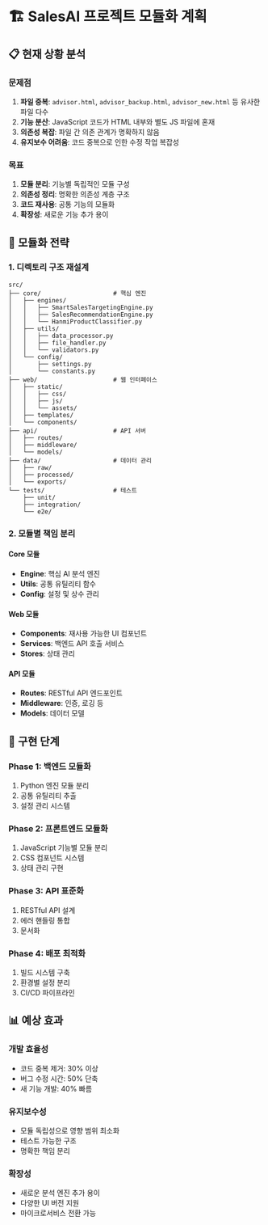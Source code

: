 # 🏗️ SalesAI 프로젝트 모듈화 계획

## 📋 현재 상황 분석

### 문제점
1. **파일 중복**: `advisor.html`, `advisor_backup.html`, `advisor_new.html` 등 유사한 파일 다수
2. **기능 분산**: JavaScript 코드가 HTML 내부와 별도 JS 파일에 혼재
3. **의존성 복잡**: 파일 간 의존 관계가 명확하지 않음
4. **유지보수 어려움**: 코드 중복으로 인한 수정 작업 복잡성

### 목표
1. **모듈 분리**: 기능별 독립적인 모듈 구성
2. **의존성 정리**: 명확한 의존성 계층 구조
3. **코드 재사용**: 공통 기능의 모듈화
4. **확장성**: 새로운 기능 추가 용이

## 🎯 모듈화 전략

### 1. 디렉토리 구조 재설계

```
src/
├── core/                    # 핵심 엔진
│   ├── engines/
│   │   ├── SmartSalesTargetingEngine.py
│   │   ├── SalesRecommendationEngine.py
│   │   └── HanmiProductClassifier.py
│   ├── utils/
│   │   ├── data_processor.py
│   │   ├── file_handler.py
│   │   └── validators.py
│   └── config/
│       ├── settings.py
│       └── constants.py
├── web/                     # 웹 인터페이스
│   ├── static/
│   │   ├── css/
│   │   ├── js/
│   │   └── assets/
│   ├── templates/
│   └── components/
├── api/                     # API 서버
│   ├── routes/
│   ├── middleware/
│   └── models/
├── data/                    # 데이터 관리
│   ├── raw/
│   ├── processed/
│   └── exports/
└── tests/                   # 테스트
    ├── unit/
    ├── integration/
    └── e2e/
```

### 2. 모듈별 책임 분리

#### Core 모듈
- **Engine**: 핵심 AI 분석 엔진
- **Utils**: 공통 유틸리티 함수
- **Config**: 설정 및 상수 관리

#### Web 모듈
- **Components**: 재사용 가능한 UI 컴포넌트
- **Services**: 백엔드 API 호출 서비스
- **Stores**: 상태 관리

#### API 모듈
- **Routes**: RESTful API 엔드포인트
- **Middleware**: 인증, 로깅 등
- **Models**: 데이터 모델

## 🔧 구현 단계

### Phase 1: 백엔드 모듈화
1. Python 엔진 모듈 분리
2. 공통 유틸리티 추출
3. 설정 관리 시스템

### Phase 2: 프론트엔드 모듈화
1. JavaScript 기능별 모듈 분리
2. CSS 컴포넌트 시스템
3. 상태 관리 구현

### Phase 3: API 표준화
1. RESTful API 설계
2. 에러 핸들링 통합
3. 문서화

### Phase 4: 배포 최적화
1. 빌드 시스템 구축
2. 환경별 설정 분리
3. CI/CD 파이프라인

## 📊 예상 효과

### 개발 효율성
- 코드 중복 제거: 30% 이상
- 버그 수정 시간: 50% 단축
- 새 기능 개발: 40% 빠름

### 유지보수성
- 모듈 독립성으로 영향 범위 최소화
- 테스트 가능한 구조
- 명확한 책임 분리

### 확장성
- 새로운 분석 엔진 추가 용이
- 다양한 UI 버전 지원
- 마이크로서비스 전환 가능 
